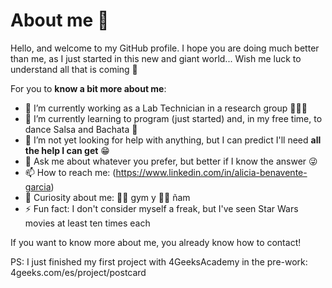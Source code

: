 # About me 👋

Hello, and welcome to my GitHub profile. I hope you are doing much better than me, as I just started in this new and giant world...
Wish me luck to understand all that is coming 😬

For you to **know a bit more about me**:

- 🔭 I’m currently working as a Lab Technician in a research group 🥼🦠🔬
- 🌱 I’m currently learning to program (just started) and, in my free time, to dance Salsa and Bachata 💃
- 🤔 I’m not yet looking for help with anything, but I can predict I'll need **all the help I can get** 😁
- 💬 Ask me about whatever you prefer, but better if I know the answer 😜
- 📫 How to reach me: (https://www.linkedin.com/in/alicia-benavente-garcia)
- 👀 Curiosity about me: 🏋️‍♀️ gym y 🧖‍♀️ ñam 
- ⚡ Fun fact: I don't consider myself a freak, but I've seen Star Wars movies at least ten times each

If you want to know more about me, you already know how to contact!

PS: I just finished my first project with 4GeeksAcademy in the pre-work: 4geeks.com/es/project/postcard 

